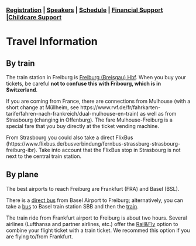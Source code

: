 <html>

<h3> <a href="https://docs.google.com/forms/d/e/1FAIpQLSdTvK9ZXvguEU7WPXCRn7qszaf64tsUdq4f2KwuuJxVxxVsAA/viewform">Registration</a> | <a href="https://fgallinaro.github.io/geomod-conference.github.io/speakers">Speakers</a> |  <a href="https://fgallinaro.github.io/geomod-conference.github.io/schedule">Schedule</a> | <a href="https://fgallinaro.github.io/geomod-conference.github.io/financial-support">Financial Support</a> |<a href="https://fgallinaro.github.io/geomod-conference.github.io/childcare">Childcare Support</a> </h3>

<head> 
<h1>Travel Information</h1>
</head>


<body>


 
 <h2> By train </h2>
 
 <p>The train station in Freiburg is <a href="https://www.bahnhof.de/freiburg-breisgau-hbf">Freiburg (Breisgau) Hbf</a>. When you buy your tickets, be careful <b> not to confuse this with Fribourg, which is in Switzerland</b>. </p>

 <p>If you are coming from France, there are connections from Mulhouse (with a short change at M&uuml;llheim, see  https://www.rvf.de/fr/fahrkarten-tarife/fahren-nach-frankreich/dual-mulhouse-en-train) as well as from Strasbourg (changing in Offenburg). The fare Mulhouse-Freiburg  is a special fare that you buy directly at the ticket vending machine. </p>

<p>From Strasbourg you could also take a direct FlixBus (https://www.flixbus.de/busverbindung/fernbus-strassburg-strasbourg-freiburg-ibr). Take into account that the FlixBus stop in Strasbourg is not next to the central train station.</p>
 
 <h2> By plane </h2>
 <p>The best airports to reach Freiburg are Frankfurt (FRA) and Basel (BSL). </p>
 <p>There is a <a href="https://www.freiburger-reisedienst.de/index.php?lang=en">direct bus</a> from Basel Airport to Freiburg; alternatively, you can take a <a href="https://www.bvb.ch/wp-content/bvb/dokumente/diverse_unterlagen/infoflyer_linie_50.pdf">bus</a> to Basel train station SBB and then the <a href="https://www.bahn.de/">train</a>. </p>
 <p>The train ride from Frankfurt airport to Freiburg is about two hours. Several airlines (Lufthansa and partner airlines, etc.) offer the <a href="https://www.bahn.de/service/buchung/bahn_und_flug/rail-and-fly-english">Rail&Fly</a> option to combine your flight ticket with a train ticket. We recommed this option if you are flying to/from Frankfurt.</p>


</body>
<html>
